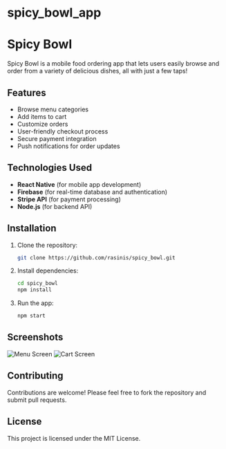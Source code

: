 # spicy_bowl_app
# Spicy Bowl

Spicy Bowl is a mobile food ordering app that lets users easily browse and order from a variety of delicious dishes, all with just a few taps!

## Features
- Browse menu categories
- Add items to cart
- Customize orders
- User-friendly checkout process
- Secure payment integration
- Push notifications for order updates

## Technologies Used
- **React Native** (for mobile app development)
- **Firebase** (for real-time database and authentication)
- **Stripe API** (for payment processing)
- **Node.js** (for backend API)

## Installation

1. Clone the repository:
   ```bash
   git clone https://github.com/rasinis/spicy_bowl.git
   ```

2. Install dependencies:
   ```bash
   cd spicy_bowl
   npm install
   ```

3. Run the app:
   ```bash
   npm start
   ```

## Screenshots
![Menu Screen]([path_to_image.png](https://drive.google.com/file/d/1__YQiv32ekGgfr2R4qWdWKleKbnNItnj/view?usp=drive_link))
![Cart Screen]([path_to_image.png](https://drive.google.com/file/d/1628oa8uvcaA1l8Hrv0v8-ugewhgMFHN1/view?usp=drive_link))

## Contributing
Contributions are welcome! Please feel free to fork the repository and submit pull requests.

## License
This project is licensed under the MIT License.
